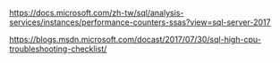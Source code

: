 https://docs.microsoft.com/zh-tw/sql/analysis-services/instances/performance-counters-ssas?view=sql-server-2017

https://blogs.msdn.microsoft.com/docast/2017/07/30/sql-high-cpu-troubleshooting-checklist/